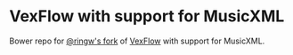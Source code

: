 # VexFlow  with support for MusicXML

Bower repo for [@ringw's fork](ringw/vexflow) of [VexFlow](0xfe/vexflow) with support for MusicXML.

